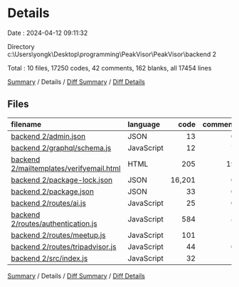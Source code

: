 # Details

Date : 2024-04-12 09:11:32

Directory c:\\Users\\yongk\\Desktop\\programming\\PeakVisor\\PeakVisor\\backend 2

Total : 10 files,  17250 codes, 42 comments, 162 blanks, all 17454 lines

[Summary](results.md) / Details / [Diff Summary](diff.md) / [Diff Details](diff-details.md)

## Files
| filename | language | code | comment | blank | total |
| :--- | :--- | ---: | ---: | ---: | ---: |
| [backend 2/admin.json](/backend%202/admin.json) | JSON | 13 | 0 | 1 | 14 |
| [backend 2/graphql/schema.js](/backend%202/graphql/schema.js) | JavaScript | 12 | 7 | 1 | 20 |
| [backend 2/mailtemplates/verifyemail.html](/backend%202/mailtemplates/verifyemail.html) | HTML | 205 | 19 | 3 | 227 |
| [backend 2/package-lock.json](/backend%202/package-lock.json) | JSON | 16,201 | 0 | 1 | 16,202 |
| [backend 2/package.json](/backend%202/package.json) | JSON | 33 | 0 | 1 | 34 |
| [backend 2/routes/ai.js](/backend%202/routes/ai.js) | JavaScript | 25 | 0 | 6 | 31 |
| [backend 2/routes/authentication.js](/backend%202/routes/authentication.js) | JavaScript | 584 | 8 | 108 | 700 |
| [backend 2/routes/meetup.js](/backend%202/routes/meetup.js) | JavaScript | 101 | 1 | 15 | 117 |
| [backend 2/routes/tripadvisor.js](/backend%202/routes/tripadvisor.js) | JavaScript | 44 | 6 | 14 | 64 |
| [backend 2/src/index.js](/backend%202/src/index.js) | JavaScript | 32 | 1 | 12 | 45 |

[Summary](results.md) / Details / [Diff Summary](diff.md) / [Diff Details](diff-details.md)